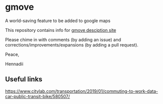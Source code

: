 # gmove
A world-saving feature to be added to google maps 

This repository contains info for [gmove desciption site](https://madanh.github.io/gmove/)

Please chime in with comments (by adding an issue) and corrections/improvements/expansions (by adding a pull request).

Peace, 

Hennadii

## Useful links
https://www.citylab.com/transportation/2019/01/commuting-to-work-data-car-public-transit-bike/580507/
